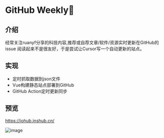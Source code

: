 # GitHub Weekly🤖

## 介绍
经常关注ruanyf分享的科技内容,推荐或自荐文章/软件/资源实时更新在GitHub的issue
阅读起来不是很友好，于是尝试让Cursor写一个自动更新的站点。

## 实现
- 定时抓取数据到json文件
- Vue构建静态站点部署到GitHub
- GitHub Action定时更新同步

## 预览
<https://iohub.inshub.cn/>

![image](https://github.com/user-attachments/assets/9f61432a-0e49-4673-8028-d8fff079aa40)
